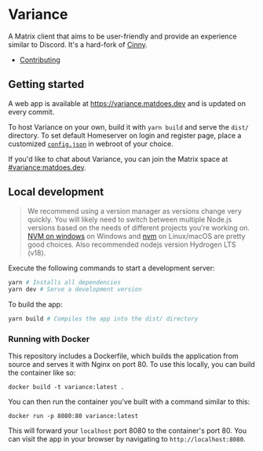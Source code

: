 # Variance

A Matrix client that aims to be user-friendly and provide an experience similar to Discord. It's a hard-fork of [Cinny](https://github.com/cinnyapp/cinny).

- [Contributing](./CONTRIBUTING.md)

## Getting started
A web app is available at https://variance.matdoes.dev and is updated on every commit.

To host Variance on your own, build it with `yarn build` and serve the `dist/` directory. To set default Homeserver on login and register page, place a customized [`config.json`](config.json) in webroot of your choice.

If you'd like to chat about Variance, you can join the Matrix space at [#variance:matdoes.dev](https://matrix.to/#/#variance:matdoes.dev).

## Local development
> We recommend using a version manager as versions change very quickly. You will likely need to switch
> between multiple Node.js versions based on the needs of different projects you're working on.
> [NVM on windows](https://github.com/coreybutler/nvm-windows#installation--upgrades) on Windows
> and [nvm](https://github.com/nvm-sh/nvm) on Linux/macOS are pretty good choices. Also recommended
> nodejs version Hydrogen LTS (v18).

Execute the following commands to start a development server:
```sh
yarn # Installs all dependencies
yarn dev # Serve a development version
```

To build the app:
```sh
yarn build # Compiles the app into the dist/ directory
```

### Running with Docker
This repository includes a Dockerfile, which builds the application from source and serves it with Nginx on port 80. To
use this locally, you can build the container like so:
```
docker build -t variance:latest .
```

You can then run the container you've built with a command similar to this:
```
docker run -p 8080:80 variance:latest
```

This will forward your `localhost` port 8080 to the container's port 80. You can visit the app in your browser by navigating to `http://localhost:8080`.


